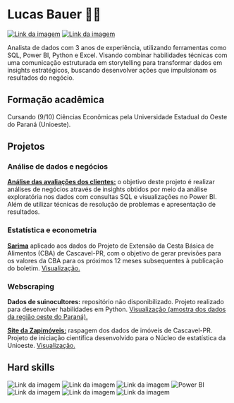 # Lucas Bauer 👋🏽

[![Link da imagem](https://camo.githubusercontent.com/8c0692475a5bfc1d9e7361074bdb648e567cae7b5b40ffd32adae31180b0d7b6/68747470733a2f2f696d672e736869656c64732e696f2f62616467652f4c696e6b6564496e2d3030373742353f7374796c653d666f722d7468652d6261646765266c6f676f3d6c696e6b6564696e266c6f676f436f6c6f723d7768697465)](https://www.linkedin.com/in/lucaassbauer)
[![Link da imagem](https://camo.githubusercontent.com/e5cfad4cbb1e023463333923b069b81749d94e8ff5722f851c7bb01d65bb0e95/68747470733a2f2f696d672e736869656c64732e696f2f62616467652f476d61696c2d4431343833363f7374796c653d666f722d7468652d6261646765266c6f676f3d676d61696c266c6f676f436f6c6f723d7768697465)](mailto:f.lucasbauer@gmail.com)

Analista de dados com 3 anos de experiência, utilizando ferramentas como SQL, Power BI, Python e Excel. Visando combinar habilidades técnicas com uma comunicação estruturada em storytelling para transformar dados em insights estratégicos, buscando desenvolver ações que impulsionam os resultados do negócio.

## Formação acadêmica
Cursando (9/10) Ciências Econômicas pela Universidade Estadual do Oeste do Paraná 
(Unioeste).

## Projetos


### Análise de dados e negócios

[**Análise das avaliações dos clientes:**](https://github.com/flucasbauer/analise-avaliacoes-olist) o objetivo deste projeto é realizar análises de negócios através de insights obtidos por meio da análise exploratória nos dados com consultas SQL e visualizações no Power BI. Além de utilizar técnicas de resolução de problemas e apresentação de resultados.

### Estatística e econometria

[**Sarima**](https://github.com/flucasbauer/previsao_cba) aplicado aos dados do Projeto de Extensão da Cesta Básica
de Alimentos (CBA) de Cascavel-PR, com
o objetivo de gerar previsões para os valores
da CBA para os próximos 12 meses subsequentes à publicação do boletim. [Visualização.](https://www.unioeste.br/portal/determinacao-do-custo-da-cesta-basica-de-alimentos/inicio) 

### Webscraping

**Dados de suinocultores:** repositório não disponibilizado. Projeto realizado para desenvolver habilidades em Python. [Visualização (amostra dos dados da região oeste do Paraná).](https://app.powerbi.com/view?r=eyJrIjoiNWY4MTNjZjYtYzQ0Zi00NmZjLTkwNTYtMmNiNzQ5NDk4YWNhIiwidCI6IjMwYjFlNWVhLWUwNWUtNGE3Ny05OWQzLWEzYzYyYzMyODc4NCJ9)

[**Site da Zapimóveis:**](https://github.com/flucasbauer/scraper_zapimoveis) raspagem dos dados de imóveis de Cascavel-PR. Projeto de iniciação científica desenvolvido para o Núcleo de estatística da Unioeste. [Visualização.](https://app.powerbi.com/view?r=eyJrIjoiNjFmM2RhN2QtZmI4Zi00Y2YzLThhN2EtYjJiYzg5NGY1ODJlIiwidCI6IjMwYjFlNWVhLWUwNWUtNGE3Ny05OWQzLWEzYzYyYzMyODc4NCJ9)

## Hard skills

![Link da imagem](https://camo.githubusercontent.com/050fc4e602f25dd4fc337b873fbc62b7d393673a9f4b1e7529a9a61ea35485a5/68747470733a2f2f696d672e736869656c64732e696f2f62616467652f507974686f6e2d4646443433423f7374796c653d666f722d7468652d6261646765266c6f676f3d707974686f6e266c6f676f436f6c6f723d626c7565)
![Link da imagem](https://camo.githubusercontent.com/7c3d9c0c71b81848e4c4ac763d4f2bc059be4feb6c8f381382d7c0cdc378221f/68747470733a2f2f696d672e736869656c64732e696f2f62616467652f522d3237364443333f7374796c653d666f722d7468652d6261646765266c6f676f3d72266c6f676f436f6c6f723d7768697465)
![Link da imagem](https://camo.githubusercontent.com/c82e7577c2c6c8db0f15ddb6825f348184dc01f244dcd4c9b298e5d1e00015d5/68747470733a2f2f696d672e736869656c64732e696f2f62616467652f53716c6974652d3030334235373f7374796c653d666f722d7468652d6261646765266c6f676f3d73716c697465266c6f676f436f6c6f723d7768697465)
![Power BI](https://img.shields.io/badge/PowerBI-FFC300?style=for-the-badge&logo=power-bi&logoColor=white)
![Link da imagem](https://camo.githubusercontent.com/3b0acf8c281dd7cf74cf4b9d601c2b6f8b91775cc4bd3a9c68c3eeffc3a73558/68747470733a2f2f696d672e736869656c64732e696f2f62616467652f5653436f64652d3030373844343f7374796c653d666f722d7468652d6261646765266c6f676f3d76697375616c25323073747564696f253230636f6465266c6f676f436f6c6f723d7768697465)
![Link da imagem](https://camo.githubusercontent.com/30d151000d62851ada6e84dc45f81724992b69f4833284d4b6dc3cf07e91728e/68747470733a2f2f696d672e736869656c64732e696f2f62616467652f50616e6461732d3243324437323f7374796c653d666f722d7468652d6261646765266c6f676f3d70616e646173266c6f676f436f6c6f723d7768697465)
![Link da imagem](https://camo.githubusercontent.com/bb00e2c30e6337c002cdf342a52fa065e39ca7123ddb61bf018f07c3a981350c/68747470733a2f2f696d672e736869656c64732e696f2f62616467652f7363696b69745f6c6561726e2d4637393331453f7374796c653d666f722d7468652d6261646765266c6f676f3d7363696b69742d6c6561726e266c6f676f436f6c6f723d7768697465)


